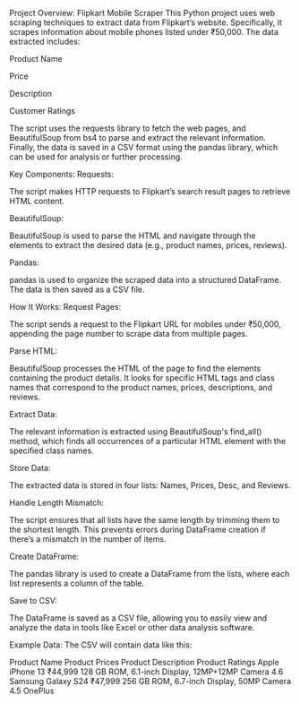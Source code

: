 Project Overview: Flipkart Mobile Scraper
This Python project uses web scraping techniques to extract data from Flipkart’s website. Specifically, it scrapes information about mobile phones listed under ₹50,000. The data extracted includes:

Product Name

Price

Description

Customer Ratings

The script uses the requests library to fetch the web pages, and BeautifulSoup from bs4 to parse and extract the relevant information. Finally, the data is saved in a CSV format using the pandas library, which can be used for analysis or further processing.

Key Components:
Requests:

The script makes HTTP requests to Flipkart’s search result pages to retrieve HTML content.

BeautifulSoup:

BeautifulSoup is used to parse the HTML and navigate through the elements to extract the desired data (e.g., product names, prices, reviews).

Pandas:

pandas is used to organize the scraped data into a structured DataFrame. The data is then saved as a CSV file.

How It Works:
Request Pages:

The script sends a request to the Flipkart URL for mobiles under ₹50,000, appending the page number to scrape data from multiple pages.

Parse HTML:

BeautifulSoup processes the HTML of the page to find the elements containing the product details. It looks for specific HTML tags and class names that correspond to the product names, prices, descriptions, and reviews.

Extract Data:

The relevant information is extracted using BeautifulSoup's find_all() method, which finds all occurrences of a particular HTML element with the specified class names.

Store Data:

The extracted data is stored in four lists: Names, Prices, Desc, and Reviews.

Handle Length Mismatch:

The script ensures that all lists have the same length by trimming them to the shortest length. This prevents errors during DataFrame creation if there’s a mismatch in the number of items.

Create DataFrame:

The pandas library is used to create a DataFrame from the lists, where each list represents a column of the table.

Save to CSV:

The DataFrame is saved as a CSV file, allowing you to easily view and analyze the data in tools like Excel or other data analysis software.

Example Data:
The CSV will contain data like this:


Product Name	Product Prices	Product Description	Product Ratings
Apple iPhone 13	₹44,999	128 GB ROM, 6.1-inch Display, 12MP+12MP Camera	4.6
Samsung Galaxy S24	₹47,999	256 GB ROM, 6.7-inch Display, 50MP Camera	4.5
OnePlus
